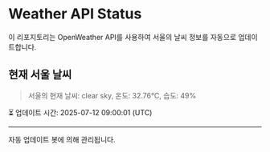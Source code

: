 
# Weather API Status

이 리포지토리는 OpenWeather API를 사용하여 서울의 날씨 정보를 자동으로 업데이트합니다.

## 현재 서울 날씨
> 서울의 현재 날씨: clear sky, 온도: 32.76°C, 습도: 49%

⏳ 업데이트 시간: 2025-07-12 09:00:01 (UTC)

---
자동 업데이트 봇에 의해 관리됩니다.
